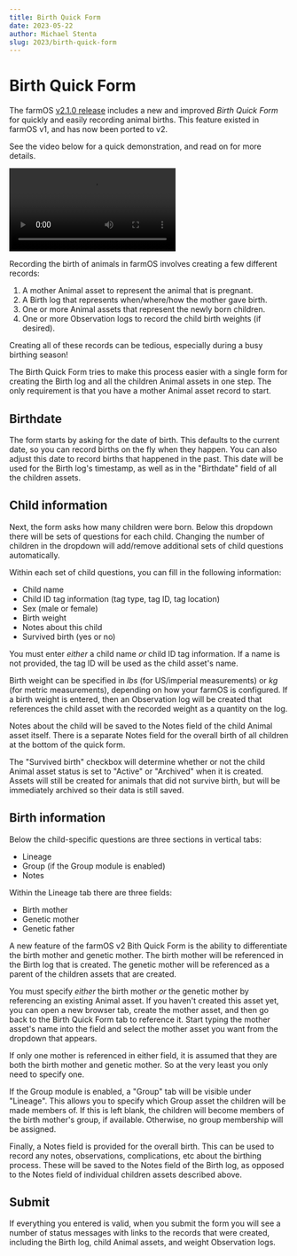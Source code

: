 ```yaml
---
title: Birth Quick Form
date: 2023-05-22
author: Michael Stenta
slug: 2023/birth-quick-form
---
```


# Birth Quick Form

The farmOS [v2.1.0 release](https://github.com/farmOS/farmOS/releases/tag/2.1.0)
includes a new and improved *Birth Quick Form* for quickly and easily recording
animal births. This feature existed in farmOS v1, and has now been ported to v2.

See the video below for a quick demonstration, and read on for more details.

<video controls>
  <source src="./birth.mp4" type="video/mp4">
</video>

Recording the birth of animals in farmOS involves creating a few different
records:

1. A mother Animal asset to represent the animal that is pregnant.
2. A Birth log that represents when/where/how the mother gave birth.
3. One or more Animal assets that represent the newly born children.
4. One or more Observation logs to record the child birth weights (if desired).

Creating all of these records can be tedious, especially during a busy birthing
season!

The Birth Quick Form tries to make this process easier with a single form for
creating the Birth log and all the children Animal assets in one step. The only
requirement is that you have a mother Animal asset record to start.

## Birthdate

The form starts by asking for the date of birth. This defaults to the current
date, so you can record births on the fly when they happen. You can also adjust
this date to record births that happened in the past. This date will be used
for the Birth log's timestamp, as well as in the "Birthdate" field of all the
children assets.

## Child information

Next, the form asks how many children were born. Below this dropdown there will
be sets of questions for each child. Changing the number of children in the
dropdown will add/remove additional sets of child questions automatically.

Within each set of child questions, you can fill in the following information:

- Child name
- Child ID tag information (tag type, tag ID, tag location)
- Sex (male or female)
- Birth weight
- Notes about this child
- Survived birth (yes or no)

You must enter *either* a child name *or* child ID tag information. If a name is
not provided, the tag ID will be used as the child asset's name.

Birth weight can be specified in *lbs* (for US/imperial measurements) or *kg*
(for metric measurements), depending on how your farmOS is configured. If a
birth weight is entered, then an Observation log will be created that references
the child asset with the recorded weight as a quantity on the log.

Notes about the child will be saved to the Notes field of the child Animal
asset itself. There is a separate Notes field for the overall birth of all
children at the bottom of the quick form.

The "Survived birth" checkbox will determine whether or not the child Animal
asset status is set to "Active" or "Archived" when it is created. Assets will
still be created for animals that did not survive birth, but will be immediately
archived so their data is still saved.

## Birth information

Below the child-specific questions are three sections in vertical tabs:

- Lineage
- Group (if the Group module is enabled)
- Notes

Within the Lineage tab there are three fields:

- Birth mother
- Genetic mother
- Genetic father

A new feature of the farmOS v2 Bith Quick Form is the ability to differentiate
the birth mother and genetic mother. The birth mother will be referenced in the
Birth log that is created. The genetic mother will be referenced as a parent of
the children assets that are created.

You must specify *either* the birth mother *or* the genetic mother by
referencing an existing Animal asset. If you haven't created this asset yet, you
can open a new browser tab, create the mother asset, and then go back to the
Birth Quick Form tab to reference it. Start typing the mother asset's name into
the field and select the mother asset you want from the dropdown that appears.

If only one mother is referenced in either field, it is assumed that they are
both the birth mother and genetic mother. So at the very least you only need to
specify one.

If the Group module is enabled, a "Group" tab will be visible under "Lineage".
This allows you to specify which Group asset the children will be made members
of. If this is left blank, the children will become members of the birth
mother's group, if available. Otherwise, no group membership will be assigned.

Finally, a Notes field is provided for the overall birth. This can be used to
record any notes, observations, complications, etc about the birthing process.
These will be saved to the Notes field of the Birth log, as opposed to the Notes
field of individual children assets described above.

## Submit

If everything you entered is valid, when you submit the form you will see a
number of status messages with links to the records that were created, including
the Birth log, child Animal assets, and weight Observation logs.
